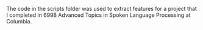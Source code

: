 The code in the scripts folder was used to extract features for a project that I completed in 6998 Advanced Topics in Spoken Language Processing at Columbia.